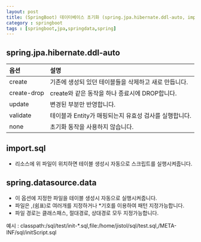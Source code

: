 ```yaml
---
layout: post
title: (SpringBoot) 데이터베이스 초기화 (spring.jpa.hibernate.ddl-auto, import.sql, spring.datasource.data)
category : springboot
tags : [springboot,jpa,springdata,spring]
---
```


spring.jpa.hibernate.ddl-auto
----

|옵션|설명|
|:----|:----|
|create|기존에 생성되 있던 테이블들을 삭제하고 새로 만듭니다.|
|create-drop|create와 같은 동작을 하나 종료시에 DROP합니다.|
|update|변경된 부분만 반영합니다.|
|validate|테이블과 Entity가 매핑되는지 유효성 검사를 실행합니다.|
|none|초기화 동작을 사용하지 않습니다.|


import.sql
----
- 리소스에 위 파일이 위치하면 테이블 생성시 자동으로 스크립트를 실행시켜줍니다.

spring.datasource.data
----
- 이 옵션에 지정한 파일을 테이블 생성시 자동으로 실행시켜줍니다.    
- 파일은 ,(쉼표)로 여러개를 지정하거나 *기호를 이용하여 패턴 지정가능합니다.    
- 파일 경로는 클래스패스, 절대경로, 상대경로 모두 지정가능합니다.   

예시 : classpath:/sql/test/init-*.sql,file:/home/jistol/sql/test.sql,/META-INF/sql/initScript.sql
